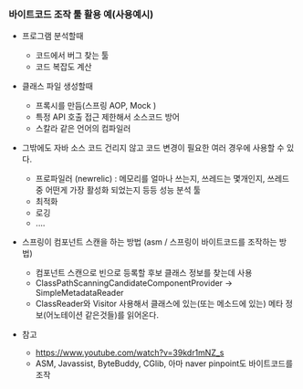 
### 바이트코드 조작 툴 활용 예(사용예시)

+ 프로그램 분석할때
  - 코드에서 버그 찾는 툴
  - 코드 복잡도 계산
+ 클래스 파일 생성할때
  - 프록시를 만듬(스프링 AOP, Mock )
  - 특정 API 호출 접근 제한해서 소스코드 방어
  - 스칼라 같은 언어의 컴파일러
+ 그밖에도 자바 소스 코드 건리지 않고 코드 변경이 필요한 여러 경우에 사용할 수 있다.
  - 프로파일러 (newrelic) : 메모리를 얼마나 쓰는지, 쓰레드는 몇개인지, 쓰레드중 어떤게 가장 활성화 되었는지 등등 성능 분석 툴
  - 최적화
  - 로깅
  - ....
+ 스프링이 컴포넌트 스캔을 하는 방법 (asm / 스프링이 바이트코드를 조작하는 방법)
  - 컴포넌트 스캔으로 빈으로 등록할 후보 클래스 정보를 찾는데 사용
  - ClassPathScanningCandidateComponentProvider -> SimpleMetadataReader
  - ClassReader와 Visitor 사용해서 클래스에 있는(또는 메소드에 있는)  메타 정보(어노테이션 같은것들)를 읽어온다.
 
+ 참고
  - https://www.youtube.com/watch?v=39kdr1mNZ_s
  - ASM, Javassist, ByteBuddy, CGlib, 아마 naver pinpoint도 바이트코드를 조작
